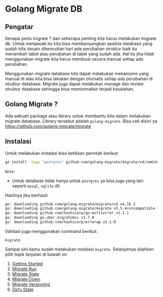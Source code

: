# Golang Migrate DB

## Pengatar

Kenapa perlu migrate ? dan seberapa penting kita harus melakukan migrate db. Untuk menjawab itu kita bisa membanyangkan apabila database yang sudah kita desain dikemudian hari ada perubahan struktur baik itu menambah tabel atau perubahan di tabel yang sudah ada. Hal itu jika tidak menggunakan migrate kita harus membuat secara manual setiap ada perubahan.

Menggunakan migrate database kita dapat melakukan mekanisme yang manual di atas kita bisa lakukan dengan otomatis setiap ada perubahan di struktur database. Migrate juga dapat melakukan manage dan review struktur database sehingga bisa meminimalisir terjadi kesalahan.

## Golang Migrate ?

Ada sebuah package atau library untuk membantu kita dalam melakukan migrate database. Library tersebut adalah `golang-migrate`. Bisa cek disini ya https://github.com/golang-migrate/migrate

## Instalasi

Untuk melakukan instalasi bisa ketikkan perintah berikut:

```bash
go install -tags "postgres" github.com/golang-migrate/migrate/v4/cmd/migrate@latest
```

`Note`:

- Untuk database tidak hanya untuk `postgres` ya bisa juga yang lain seperti `mysql`, `sqlite` dll.

Hasilnya jika berhasil:

```bash
go: downloading github.com/golang-migrate/migrate/v4 v4.16.2
go: downloading github.com/golang-migrate/migrate v3.5.4+incompatible
go: downloading github.com/hashicorp/go-multierror v1.1.1
go: downloading go.uber.org/atomic v1.7.0
go: downloading github.com/hashicorp/errwrap v1.1.0
```

Validasi juga menggunakan command berikut:

```
migrate
```

Sampai sini kamu sudah melakukan instalasi `migrate`. Selanjutnya silahkan pilih topik lanjutan di bawah ini:

1. [Getting Started](docs/1-getting-started.md)
2. [Migrate Run](docs/2-migrate-run.md)
3. [Migrate State](docs/3-migrate-state.md)
4. [Migrate Down](docs/4-migrate-down.md)
5. [Migrate Versioning](docs/5-migrate-versioning.md)
6. [Dirty State](docs/6-dirty-state.md)

